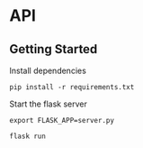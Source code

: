 # API
## Getting Started
Install dependencies
```
pip install -r requirements.txt
```
Start the flask server
```
export FLASK_APP=server.py
```
```
flask run
```